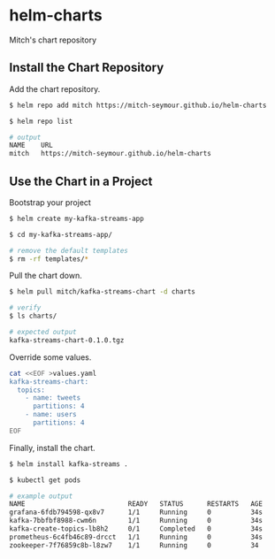 # helm-charts
Mitch's chart repository

## Install the Chart Repository
Add the chart repository.

```sh
$ helm repo add mitch https://mitch-seymour.github.io/helm-charts

$ helm repo list

# output
NAME 	URL
mitch	https://mitch-seymour.github.io/helm-charts
```

## Use the Chart in a Project
Bootstrap your project
```sh
$ helm create my-kafka-streams-app

$ cd my-kafka-streams-app/

# remove the default templates
$ rm -rf templates/*
```


Pull the chart down.
```sh
$ helm pull mitch/kafka-streams-chart -d charts

# verify
$ ls charts/

# expected output
kafka-streams-chart-0.1.0.tgz
```

Override some values.
```sh
cat <<EOF >values.yaml
kafka-streams-chart:
  topics:
    - name: tweets
      partitions: 4
    - name: users
      partitions: 4
EOF
```

Finally, install the chart.

```sh
$ helm install kafka-streams .

$ kubectl get pods

# example output
NAME                          READY   STATUS      RESTARTS   AGE
grafana-6fdb794598-qx8v7      1/1     Running     0          34s
kafka-7bbfbf8988-cwm6n        1/1     Running     0          34s
kafka-create-topics-lb8h2     0/1     Completed   0          34s
prometheus-6c4fb46c89-drcct   1/1     Running     0          34s
zookeeper-7f76859c8b-l8zw7    1/1     Running     0          34
```


